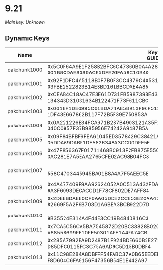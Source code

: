 # 9.21

###### *Main key: Unknown*

## Dynamic Keys

| Name         | Key<br/>GUID                                                                                            | Notes        |
|--------------|---------------------------------------------------------------------------------------------------------|--------------|
| pakchunk1000 | 0x5C0F64A9E1F258B2BFC6C47360B0A4A2837F74144D4F28F2E6CC3D26FFBC9D1B<br/>001B8CDAE8386ACB5DFE26FA59C10B40 |
| pakchunk1001 | 0x92F1DFC4A5118B0F7B0F3CC4B79C4053154C15FC46C9ADD7C37908ECE4461203<br/>03FBE2522823B14E3BD161BBCDAE4A85 |
| pakchunk1002 | 0xCEAB4C18AC47E3E61D731FB598739BE4320C63172DA66DA72AA5E9F1CE611FFD<br/>134343D31031634B122471F73F611CBC |
| pakchunk1003 | 0x0618F1DE6995C61BDA74AE5B913F96F512745C068C1DAC029DFF0C7D7229001C<br/>1DF43E667862B117F72B5F39E750853A |
| pakchunk1004 | 0x0A221226E34FCA671B237B4903121A35F18270706BD6DB5216BFBEE1CE43431D<br/>340C0957F37B985956E74242A9487B5A |
| pakchunk1005 | 0x09F84BFBF9FEA61045ED3578429C38421AAB77A8374BF1AADAC5399F41621FA0<br/>35DDA69DABF1DE5826348A3CCD0DFE5E |
| pakchunk1006 | 0x47F856367F01711468BC913F2FB875E550EB2741F856A04156DE9756FAB611BC<br/>3AC281E7A5EAA2765CFE02AC98B04FC8 |
| pakchunk1007 | <br/>558C4703445945BA01B8A4A7F5AEEC5E                                                                   | Bao Bros set |
| pakchunk1008 | 0x4A477409F9AA92624052A0C513A432FDA74BD8C48DE08B809DD5D9D127A9117C<br/>6A3F6093DECACCD1F78CF802DE7AFF84 |
| pakchunk1009 | 0x2DEBBDAEB0CF6AA65DDE2CC853E20AA4570FFCD35CA929DC2E457695AA502FA9<br/>82669F5A2F9B703D1A6BEA3BCB922D7D |
| pakchunk1010 | <br/>9B35524E314A4F44E3CC19B4840816C3                                                                   |
| pakchunk1011 | 0x7CA5C56CA5BA7545872D20BC33828B020D5E9555C7FB0628B856E9BEFB6221C6<br/>A6855B699FE10FE50301AFE1A4FA74CB |
| pakchunk1012 | 0x285A7992EA9D2487B1F924BDE660B2E271139E9CE5698F141DEF17EC14A31B16<br/>D85DFC0115FC3C75A6AD9C5D15B0DBF4 |
| pakchunk1013 | 0x11C98E284A8DBFFF54FABC37A0B65BEDEFB3E2068A5A57D1229750C0E0EF38AC<br/>F8D604C6FA9156F47356B54E1E442A97 |
